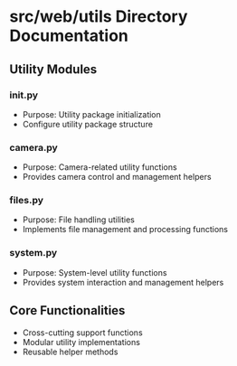 # src/web/utils Directory Documentation

## Utility Modules

### __init__.py
- Purpose: Utility package initialization
- Configure utility package structure

### camera.py
- Purpose: Camera-related utility functions
- Provides camera control and management helpers

### files.py
- Purpose: File handling utilities
- Implements file management and processing functions

### system.py
- Purpose: System-level utility functions
- Provides system interaction and management helpers

## Core Functionalities
- Cross-cutting support functions
- Modular utility implementations
- Reusable helper methods
